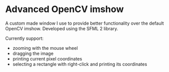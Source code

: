 # Advanced OpenCV imshow

A custom made window I use to provide better functionality over the 
default OpenCV imshow.
Developed using the SFML 2 library.

Currently support:
* zooming with the mouse wheel
* dragging the image
* printing current pixel coordinates
* selecting a rectangle with right-click and printing its coordinates